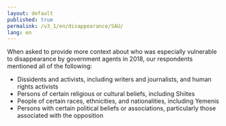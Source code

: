 ```yaml
---
layout: default
published: true
permalink: /v3_1/en/disappearance/SAU/
lang: en
---
```


When asked to provide more context about who was especially vulnerable to disappearance by government agents in 2018, our respondents mentioned all of the following:
- Dissidents and activists, including writers and journalists, and human rights activists  
- Persons of certain religious or cultural beliefs, including Shiites
- People of certain races, ethnicities, and nationalities, including Yemenis
- Persons with certain political beliefs or associations, particularly those associated with the opposition
